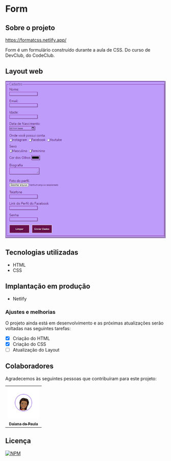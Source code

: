 # Form
 
## Sobre o projeto

https://formatcss.netlify.app/

Form é um formulário construído durante a aula de CSS. Do curso de DevClub, do CodeClub.

## Layout web
![Yogafoto](https://github.com/daianaadepaula/Form/blob/main/assets/Readme%20form.PNG)

## Tecnologias utilizadas
- HTML
- CSS

## Implantação em produção
- Netlify

### Ajustes e melhorias

O projeto ainda está em desenvolvimento e as próximas atualizações serão voltadas nas seguintes tarefas:

- [x] Criação do HTML
- [x] Criação do CSS
- [ ] Atualização do Layout

## Colaboradores

Agradecemos às seguintes pessoas que contribuíram para este projeto:

<table>
  <tr>
    <td align="center">
      <a href="#">
        <img src="https://github.com/daianaadepaula/daianaadepaula/blob/master/assets/daianaanimacaopiscadinha.png" width="100px;" alt="Foto da Daiana de Paula no GitHub"/><br>
        <sub>
          <b>Daiana de Paula</b>
        </sub>
      </a>
    </td>
    
</table>

## Licença

[![NPM](https://img.shields.io/npm/l/react)](https://github.com/daianaadepaula/Form/blob/main/LICENSE) 

<br>


 
